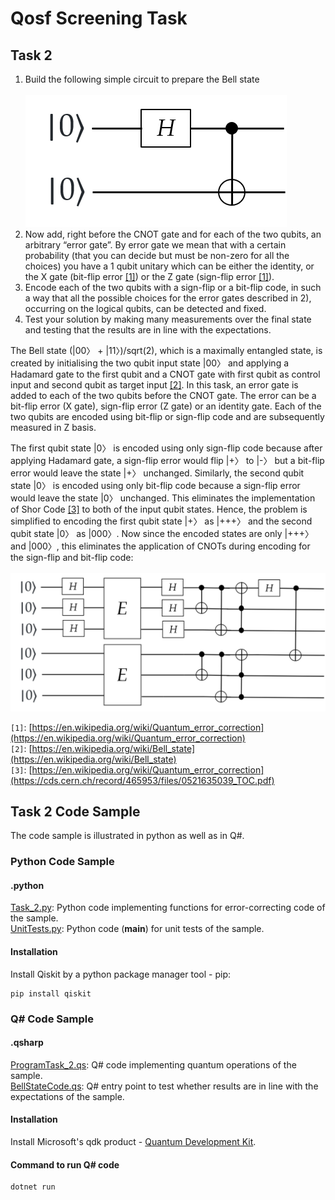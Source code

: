 # Qosf Screening Task 
## Task 2
1) Build the following simple circuit to prepare the Bell state <br/><br/> 
![BellStateCircuit](images/img1.png)
2) Now add, right before the CNOT gate and for each of the two qubits, an arbitrary “error gate”. By error gate we mean that with a certain probability (that you can decide but      must be non-zero for all the choices) you have a 1 qubit unitary which can be either the identity, or the X gate (bit-flip error [[1]]()) or the Z gate (sign-flip error [[1]]()).
3) Encode each of the two qubits with a sign-flip or a bit-flip code, in such a way that all the possible choices for the error gates described in 2), occurring on the logical        qubits, can be detected and fixed.
4) Test your solution by making many measurements over the final state and testing that the results are in line with the expectations.

The Bell state (|00〉 + |11〉)/sqrt(2), which is a maximally entangled state, is created by initialising
the two qubit input state |00〉 and applying a Hadamard gate to the first qubit and a CNOT gate with 
first qubit as control input and second qubit as target input [[2]](). In this task, an error gate is added to
each of the two qubits before the CNOT gate. The error can be a bit-flip error (X gate), sign-flip 
error (Z gate) or an identity gate. Each of the two qubits are encoded using bit-flip or sign-flip code
and are subsequently measured in Z basis.

The first qubit state |0〉 is encoded using only sign-flip code because after applying Hadamard gate, a sign-flip error
would flip |+〉 to |-〉 but a bit-flip error would leave the state |+〉 unchanged. Similarly, the second qubit state |0〉 
is encoded using only bit-flip code because a sign-flip error would leave the state |0〉 unchanged. This eliminates the 
implementation of Shor Code [[3]]() to both of the input qubit states. Hence, the problem is simplified to encoding the 
first qubit state |+〉 as |+++〉 and the second qubit state |0〉 as |000〉. Now since the encoded states are only |+++〉
and |000〉, this eliminates the application of CNOTs during encoding for the sign-flip and bit-flip code:<br/><br/>
![BellStateCircuitWithError](images/img2.png)

```[1]```: [https://en.wikipedia.org/wiki/Quantum_error_correction](https://en.wikipedia.org/wiki/Quantum_error_correction) <br/>
```[2]```: [https://en.wikipedia.org/wiki/Bell_state](https://en.wikipedia.org/wiki/Bell_state) <br/>
```[3]```: [https://en.wikipedia.org/wiki/Quantum_error_correction](https://cds.cern.ch/record/465953/files/0521635039_TOC.pdf) <br/>

## Task 2 Code Sample
The code sample is illustrated in python as well as in Q#.
### Python Code Sample 
#### .python

[Task_2.py](): Python code implementing functions for error-correcting code of the sample.<br/>
[UnitTests.py](): Python code (__main__) for unit tests of the sample. <br/>

#### Installation 

Install Qiskit by a python package manager tool - pip: <br/> 
```
pip install qiskit
```

### Q# Code Sample

#### .qsharp

[ProgramTask_2.qs](): Q# code implementing quantum operations of the sample.<br/>
[BellStateCode.qs](): Q# entry point to test whether results are in line with the expectations of the sample.<br/>

#### Installation

Install Microsoft's qdk product - [Quantum Development Kit](https://docs.microsoft.com/en-us/azure/quantum/install-overview-qdk).

#### Command to run Q# code
```
dotnet run
```

